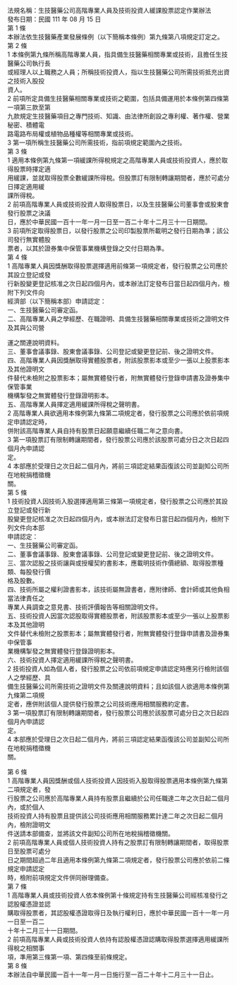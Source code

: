 法規名稱：生技醫藥公司高階專業人員及技術投資人緩課股票認定作業辦法  
發布日期：民國 111 年 08 月 15 日  
第 1 條  
本辦法依生技醫藥產業發展條例（以下簡稱本條例）第九條第八項規定訂定之。  
第 2 條  
1 本條例第九條所稱高階專業人員，指具備生技醫藥相關專業或技術，且擔任生技醫藥公司執行長  
或經理人以上職務之人員；所稱技術投資人，指以生技醫藥公司所需技術抵充出資之技術入股投  
資人。  
2 前項所定具備生技醫藥相關專業或技術之範圍，包括具備運用於本條例第四條第一項第三款至第  
九款規定生技醫藥項目之專門技術、知識、由法律所創設之專利權、著作權、營業秘密、積體電  
路電路布局權或植物品種權等相關專業或技術。  
3 第一項所稱生技醫藥公司所需技術，指前項規定範圍內之技術。  
第 3 條  
1 適用本條例第九條第一項緩課所得稅規定之高階專業人員或技術投資人，應於取得股票時擇定適  
用緩課，並就取得股票全數緩課所得稅。但股票訂有限制轉讓期間者，應於可處分日擇定適用緩  
課所得稅。  
2 前項高階專業人員或技術投資人取得股票日，以及生技醫藥公司董事會或股東會發行股票之決議  
日，應於中華民國一百十一年一月一日至一百二十年十二月三十一日期間。  
3 前項所定取得股票日，以發行股票之公司印製股票所載明之發行日期為準；該公司發行無實體股  
票者，以其於證券集中保管事業機構登錄之交付日期為準。  
第 4 條  
1 高階專業人員因獎酬取得股票選擇適用前條第一項規定者，發行股票之公司應於其設立登記或發  
行新股變更登記核准之次日起四個月內，或本辦法訂定發布日當日起四個月內，檢附下列文件向  
經濟部（以下簡稱本部）申請認定：  
一、生技醫藥公司審定函。  
二、高階專業人員之學經歷、在職證明、具備生技醫藥相關專業或技術之證明文件及其與公司營  


運之關連說明資料。  
三、董事會議事錄、股東會議事錄、公司登記或變更登記前、後之證明文件。  
四、高階專業人員因獎酬取得實體股票者，附該股票影本或至少一張以上股票影本及其他證明文  
件替代未檢附之股票影本；屬無實體發行者，附無實體發行登錄申請書及證券集中保管事業  
機構掣發之無實體發行登錄證明影本。  
五、高階專業人員擇定適用緩課所得稅之聲明書。  
2 高階專業人員欲適用本條例第九條第二項規定者，發行股票之公司應於依前項規定申請認定時，  
併附該高階專業人員自持有股票日起願意繼續任職二年之意向書。  
3 第一項股票訂有限制轉讓期間者，發行股票公司應於該股票可處分日之次日起四個月內申請認  
定。  
4 本部應於受理日之次日起二個月內，將前三項認定結果函復該公司並副知公司所在地稅捐稽徵機  
關。  
第 5 條  
1 技術投資人因技術入股選擇適用第三條第一項規定者，發行股票之公司應於其設立登記或發行新  
股變更登記核准之次日起四個月內，或本辦法訂定發布日當日起四個月內，檢附下列文件向本部  
申請認定：  
一、生技醫藥公司審定函。  
二、董事會議事錄、股東會議事錄、公司登記或變更登記前、後之證明文件。  
三、當次認股之技術讓與或授權契約書影本，應載明技術作價總額、取得股票種類、每股發行價  
格及股數。  
四、技術所屬之權利證書影本，該技術屬無證書者，應附律師、會計師或其他負相當法律責任之  
專業人員調查之意見書、技術評價報告等相關證明文件。  
五、技術投資人因當次認股取得實體股票者，附該股票影本或至少一張以上股票影本及其他證明  
文件替代未檢附之股票影本；屬無實體發行者，附無實體發行登錄申請書及證券集中保管事  
業機構掣發之無實體發行登錄證明影本。  
六、技術投資人擇定適用緩課所得稅之聲明書。  
2 技術投資人如為個人者，發行股票之公司依前項規定申請認定時應另行檢附該個人之學經歷、具  
備生技醫藥公司所需技術之證明文件及關連說明資料；且如該個人欲適用本條例第九條第二項規  
定者，應併附該個人提供發行股票之公司技術應用相關服務約定書。  
3 第一項股票訂有限制轉讓期間者，發行股票公司應於該股票可處分日之次日起四個月內申請認  
定。  
4 本部應於受理日之次日起二個月內，將前三項認定結果函復該公司並副知公司所在地稅捐稽徵機  
關。  


第 6 條  
1 高階專業人員因獎酬或個人技術投資人因技術入股取得股票適用本條例第九條第二項規定者，發  
行股票之公司應於高階專業人員持有股票且繼續於公司任職達二年之次日起二個月內，或於個人  
技術投資人持有股票且提供該公司技術應用相關服務累計達二年之次日起二個月內，檢附證明文  
件送請本部備查，並將該文件副知公司所在地稅捐稽徵機關。  
2 前項高階專業人員或個人技術投資人持有之股票訂有限制轉讓期間者，取得股票日至股票可處分  
日之期間超過二年且適用本條例第九條第二項規定者，發行股票公司應於依前二條規定申請認定  
時，檢附前項規定文件併同辦理備查。  
第 7 條  
1 高階專業人員或技術投資人依本條例第十條規定持有生技醫藥公司經核准發行之認股權憑證並認  
購取得股票者，其認股權憑證取得日及執行權利日，應於中華民國一百十一年一月一日至一百二  
十年十二月三十一日期間。  
2 前項高階專業人員或技術投資人依持有認股權憑證認購取得股票選擇適用緩課所得稅之相關事  
項，準用第三條第一項、第四條至前條規定。  
第 8 條  
本辦法自中華民國一百十一年一月一日施行至一百二十年十二月三十一日止。  


